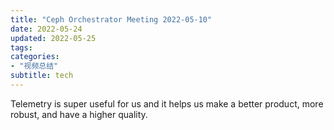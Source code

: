 ```yaml
---
title: "Ceph Orchestrator Meeting 2022-05-10"
date: 2022-05-24
updated: 2022-05-25
tags:
categories:
- "视频总结"
subtitle: tech
---
```



Telemetry is super useful for us and it helps us make a better product, more robust, and have a higher quality.
